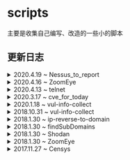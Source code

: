 # scripts
主要是收集自己编写、改造的一些小的脚本

## 更新日志

<details>
  <summary>2020.4.19 ~ Nessus_to_report</summary>
  Nessus_to_report Nessus报告转中文，脚本更新至Python3</br>
  独立项目连接：https://github.com/starnightcyber/Nessus_to_report
</details>

<details>
  <summary>2020.4.16 ~ ZoomEye</summary>
  ZoomEye脚本更新至Python3</br>
  独立项目连接：https://github.com/starnightcyber/ZoomEye
</details>

<details>
  <summary>2020.4.13 ~ telnet</summary>
  Telnet客户端类，处理基本的登陆，执行命令，请随意改造。
</details>

<details>
  <summary>2020.3.17 ~ cve_for_today</summary>
    获取每日更新的CVE漏洞信息。</br>
    独立项目连接：https://github.com/starnightcyber/cve_for_today
  </details>

<details>
  <summary>2020.1.18 ~ vul-info-collect</summary>
    从美国国家漏洞库NVD获取某个特定版本软件的漏洞统计信息
  
独立项目连接：https://github.com/starnightcyber/vul-info-collect
  </details>

<details>
  <summary>2018.10.31 ~ vul-info-collect</summary>
    从NVD获取关于某个版本软件的漏洞信息。

博客链接:[获取某个版本软件存在的漏洞信息](https://www.cnblogs.com/Hi-blog/p/vulnerabilities-with-specific-version-of-software.html)
  </details>

<details>
  <summary>2018.1.30 ~ ip-reverse-to-domain</summary>
    ip到域名的反向解析，有一些在线工具可供使用，这个提供解析服务的站点好像之前挂过，不确定是否可以使用

项目地址:[ip-reverse-to-domain](https://github.com/starnightcyber/ip-reverse-to-domain)
  </details>

<details>
  <summary>2018.1.30 ~ findSubDomains</summary>
    子域名爆破脚本

讲道理速度很快并且爆破出的域名和对应ip地址应该都有效

项目地址:[findSubDomains](https://github.com/starnightcyber/findSubDomains)

博客链接:[子域名爆破](http://www.cnblogs.com/Hi-blog/p/7606027.html)
  </details>


<details>
  <summary>2018.1.30 ~ Shodan</summary>
    Shodan 网络空间搜索引擎鼻祖，大家都懂 : https://www.shodan.io/

项目地址:[Shodan](https://github.com/starnightcyber/Shodan)

博客链接:[Shodan 使用](http://www.cnblogs.com/Hi-blog/p/6904190.html)
  </details>

<details>
  <summary>2018.1.30 ~ ZoomEye</summary>
    ZoomEye 是国内的一款网络空间搜索引擎，很强和暴力，不多介绍：https://www.zoomeye.org/

项目地址:[ZoomEye](https://github.com/starnightcyber/ZoomEye)

博客链接:[从ZoomEye API 到 Weblogic 弱口令扫描](http://www.cnblogs.com/Hi-blog/p/6127387.html)
  </details>

<details>
  <summary>2017.11.27 ~ Censys</summary>
    censys 是一款网络空间搜索引擎 https://censys.io

跟Shodan和ZoomEye等搜索引擎类似，目前可以免费使用，目前商业版也正在推出

关于Censys更详细的介绍，请参考博客：[Censys](http://www.cnblogs.com/Hi-blog/p/7798940.html "Censys")
  </details>
